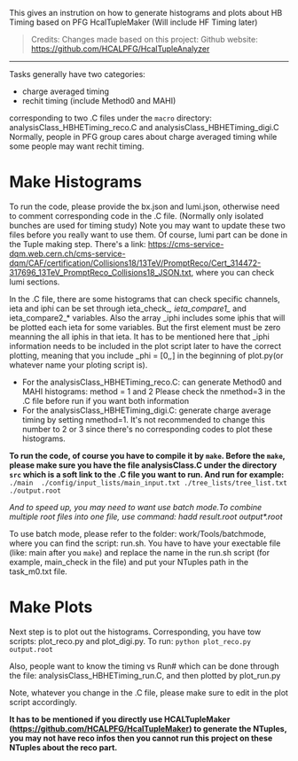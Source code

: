 This gives an instrution on how to generate histograms and plots about HB Timing based on PFG HcalTupleMaker (Will include HF Timing later)

> Credits: Changes made based on this project:
> Github website: https://github.com/HCALPFG/HcalTupleAnalyzer

---
 
Tasks generally have two categories:
* charge averaged timing
* rechit timing (include Method0 and MAHI)

corresponding to two .C files under the ```macro``` directory: analysisClass_HBHETiming_reco.C and analysisClass_HBHETiming_digi.C
Normally, people in PFG group cares about charge averaged timing while some people may want rechit timing.

# Make Histograms

To run the code, please provide the bx.json and lumi.json, otherwise need to comment corresponding code in the .C file. (Normally only isolated bunches are used for timing study) Note you may want to update these two files before you really want to use them. Of course, lumi part can be done in the Tuple making step. There's a link: https://cms-service-dqm.web.cern.ch/cms-service-dqm/CAF/certification/Collisions18/13TeV/PromptReco/Cert_314472-317696_13TeV_PromptReco_Collisions18_JSON.txt, where you can check lumi sections.

In the .C file, there are some histograms that can check specific channels, ieta and iphi can be set through ieta_check_*, ieta_compare1_* and ieta_compare2_* variables. Also the array _iphi includes some iphis that will be plotted each ieta for some variables. But the first element must be zero meanning the all iphis in that ieta. It has to be mentioned here that _iphi information needs to be included in the plot script later to have the correct plotting, meaning that you include _phi = [0,*,*] in the beginning of plot.py(or whatever name your ploting script is).

* For the analysisClass_HBHETiming_reco.C:
can generate Method0 and MAHI histograms: method = 1 and 2
Please check the nmethod=3 in the .C file before run if you want both information
* For the analysisClass_HBHETiming_digi.C:
generate charge average timing by setting nmethod=1. It's not recommended to change this number to 2 or 3 since there's no corresponding codes to plot these histograms.


__To run the code, of course you have to compile it by ```make```. Before the ```make```, please make sure you have the file analysisClass.C under the directory ```src``` which is a soft link to the .C file you want to run. And run for example:__ ```./main  ./config/input_lists/main_input.txt ./tree_lists/tree_list.txt ./output.root ```

_And to speed up, you may need to want use batch mode.To combine multiple root files into one file, use command: hadd result.root output*.root_

To use batch mode, please refer to the folder: work/Tools/batchmode, where you can find the script: run.sh. You have to have your exectable file (like: main after you ```make```) and replace the name in the run.sh script (for example, main_check in the file) and put your NTuples path in the task_m0.txt file.

# Make Plots
Next step is to plot out the histograms. Corresponding, you have tow scripts: plot_reco.py and plot_digi.py. To run: ```python plot_reco.py output.root```

Also, people want to know the timing vs Run# which can be done through the file: analysisClass_HBHETiming_run.C, and then plotted by plot_run.py

Note, whatever you change in the .C file, please make sure to edit in the plot script accordingly.

__It has to be mentioned if you directly use HCALTupleMaker (https://github.com/HCALPFG/HcalTupleMaker) to generate the NTuples, you may not have reco infos then you cannot run this project on these NTuples about the reco part.__
